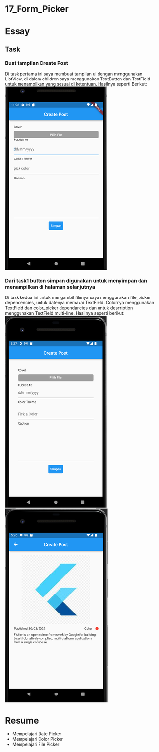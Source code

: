 # 17_Form_Picker

# Essay

## Task

### Buat tampilan Create Post
Di task pertama ini saya membuat tampilan ui dengan menggunakan ListView, di dalam children saya menggunakan TextButton dan TextField untuk menampilkan yang sesuai di ketentuan. Hasilnya seperti Berikut:
![](screenshoot/Output%20Task1.png)

### Dari task1 button simpan digunakan untuk menyimpan dan menampilkan di halaman selanjutnya
Di task kedua ini untuk mengambil filenya saya menggunakan file_picker dependencies, untuk datenya memakai TextField. Colornya menggunakan TextField dan color_picker dependancies dan untuk description menggunakan TextField multi-line. Hasilnya seperti berikut:
![](screenshoot/Output%20Task2_HomePage.png)
![](screenshoot/Output%20Task2_ShowPage.png)

# Resume
- Mempelajari Date Picker
- Mempelajari Color Picker
- Mempelajari File Picker

